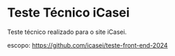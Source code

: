 # Teste Técnico iCasei

Teste técnico realizado para o site iCasei.

escopo: https://github.com/icasei/teste-front-end-2024